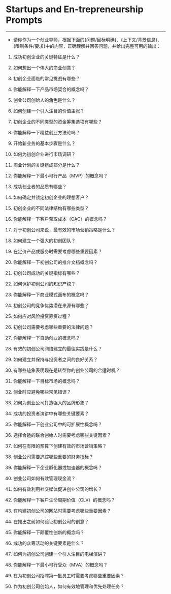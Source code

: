 # Startups and En‐trepreneurship Prompts
---
- 请你作为一个创业导师，根据下面的{问题/目标明确}、{上下文/背景信息}、{限制条件/要求}中的内容，正确理解并回答问题，并给出完整可用的输出：

1. 成功初创企业的关键特征是什么？
2. 如何想出一个伟大的商业创意？
3. 初创企业面临的常见挑战有哪些？
4. 你能解释一下产品市场契合的概念吗？
5. 创业公司创始人的角色是什么？
6. 如何创建一个引人注目的价值主张？
7. 初创企业的不同类型的资金筹集选项有哪些？
8. 你能解释一下精益创业方法论吗？
9. 开始新业务的基本步骤是什么？
10. 如何为初创企业进行市场调研？
11. 商业计划的关键组成部分是什么？
12. 你能解释一下最小可行产品（MVP）的概念吗？
13. 成功创业者的品质有哪些？
14. 如何确定并锁定初创企业的理想客户？
15. 初创企业的不同法律结构有哪些类型？
16. 你能解释一下客户获取成本（CAC）的概念吗？
17. 对于初创公司来说，最有效的市场营销策略是什么？

18. 如何建立一个强大的初创团队？
19. 在定价产品或服务时需要考虑哪些重要因素？
20. 你能解释一下初创公司的推介文档概念吗？
21. 初创公司成功的关键指标有哪些？
22. 如何保护初创公司的知识产权？
23. 你能解释一下商业模式画布的概念吗？
24. 初创公司的竞争优势潜在来源有哪些？
25. 如何应对风险投资筹资过程？
26. 初创公司需要考虑哪些重要的法律问题？
27. 你能解释一下自助创业的概念吗？
28. 有效的初创公司网络建立的最佳实践是什么？
29. 如何建立并保持与投资者之间的良好关系？
30. 有哪些迹象表明现在是转型你的创业公司的合适时机？
31. 你能解释一下目标市场的概念吗？
32. 创业时应避免哪些常见错误？
33. 如何为创业公司打造强大的品牌形象？
34. 成功的投资者演讲中有哪些关键要素？
35. 你能解释一下创业公司中的可扩展性概念吗？

36. 选择合适的联合创始人时需要考虑哪些关键因素？
37. 如何在有限的预算下创建有效的市场营销策略？
38. 创业公司需要追踪哪些重要的财务指标？
39. 你能解释一下企业孵化器或加速器的概念吗？
40. 创业公司如何有效管理现金流？
41. 如何有效利用社交媒体促进创业公司的增长？
42. 你能解释一下客户生命周期价值（CLV）的概念吗？
43. 在构建初创公司的网站时需要考虑哪些重要因素？
44. 在推出之前如何验证初创公司的创意？
45. 你能解释一下颠覆性创新的概念吗？
46. 成功的众筹活动的关键要素是什么？
47. 如何为初创公司创建一个引人注目的电梯演讲？
48. 你能解释一下最小可行受众（MVA）的概念吗？
49. 在为初创公司招聘第一批员工时需要考虑哪些重要因素？
50. 作为初创公司创始人，如何有效地管理和优先处理任务？

